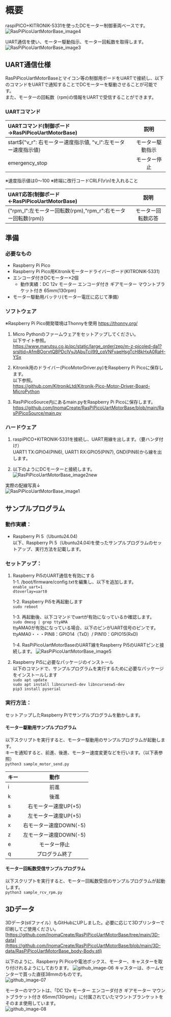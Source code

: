 # 概要
raspiPICO+KITRONIK-5331を使ったDCモーター制御車両ベースです。  
![RasPiPicoUartMotorBase_image4](https://github.com/user-attachments/assets/601968ce-726d-4a36-ae15-d4004a7905f6)

UART通信を使い、モーター駆動指示、モーター回転数を取得します。
![RasPiPicoUartMotorBase_image3](https://github.com/user-attachments/assets/7c371001-c640-49a7-a114-c1c4d8a5f2f6)


## UART通信仕様
RasPiPicoUartMotorBaseとマイコン等の制御用ボードをUARTで接続し、以下のコマンドをUARTで通知することでDCモーターを駆動させることが可能です。  
また、モーターの回転数（rpm)の情報をUARTで受信することができます。

### UARTコマンド
| UARTコマンド(制御ボード→RasPiPicoUartMotorBase) | 説明 |
|:---|:---:|
|start${"v_r": 右モーター速度指示値, "v_l":左モーター速度指示値} |モーター駆動指示   |  
|emergency_stop|モーター停止 |

※速度指示値は0〜100 ※終端に改行コードCRLF(\r\n)を入れること

| UART応答(制御ボード←RasPiPicoUartMotorBase) | 説明 |
|:---|:---:|
|{"rpm_l":左モーター回転数(rpm),"rpm_r":右モーター回転数(rpm)} |モーター回転数応答 |  

## 準備
### 必要なもの
- Raspberry Pi Pico
- Raspberry Pi Pico用Kitronikモータードライバーボード(KITRONIK-5331)
- エンコーダ付きDCモーター×2個
  - 動作実績：DC 12v モーター エンコーダ付き ギアモーター マウントブラケット付き 65mm(130rpm)
- モーター駆動用バッテリ(モーター電圧に応じて準備）
  
### ソフトウェア
※Raspberry Pi Pico開発環境はThonnyを使用
https://thonny.org/

1. Micro Pythonのファームウェアをセットアップしてください。  
以下サイト参照。  
https://www.marutsu.co.jp/pc/static/large_order/zep/m-z-picoled-da1?srsltid=AfmBOorvtQBPDclVyJtAbuTcil99_cpVNFvaeHsgTcH8kHxA0RaH-YSx  

3. Kitronik用のドライバー(PicoMotorDriver.py)をRaspberry Pi Picoに保存します。    
以下参照。  
https://github.com/KitronikLtd/Kitronik-Pico-Motor-Driver-Board-MicroPython

4. RasPiPicoSource内にあるmain.pyをRaspberry Pi Picoに保存します。  
https://github.com/InomaCreate/RasPiPicoUartMotorBase/blob/main/RasPiPicoSource/main.py

### ハードウェア
1. raspiPICO+KITRONIK-5331を接続し、UART用線を出します。（要ハンダ付け）  
UART1 TX:GPIO4(PIN6), UART1 RX:GPIO5(PIN7), GND(PIN8)から線を出します。  

2. 以下のようにDCモーターと接続します。  
![RasPiPicoUartMotorBase_image2new](https://github.com/user-attachments/assets/04025d7a-b2d4-4569-aa64-365379b41678)

実際の配線写真↓  
![RasPiPicoUartMotorBase_image1](https://github.com/user-attachments/assets/9220c1c1-db41-4a36-9869-cbe299753796)



## サンプルプログラム
### 動作実績：
- Raspberry Pi 5（Ubuntu24.04)  
以下、Raspberry Pi 5（Ubuntu24.04)を使ったサンプルプログラムのセットアップ、実行方法を記載します。  

### セットアップ：
1. Raspberry Pi5のUART通信を有効にする  
   1-1. /boot/firmware/config.txtを編集し、以下を追加します。  
   ```enable_uart=1```  
   ```dtoverlay=uart0```  

   1-2. Raspberry Pi5を再起動します  
   ```sudo reboot```
    
   1-3. 再起動後、以下コマンドでuartが有効になっているか確認します。  
   ```sudo dmesg | grep ttyAMA```  
   ttyAMA0が有効になっている場合、以下のピンがUART信号のピンです。  
   ttyAMA0・・・PIN8：GPIO14（TxD）/ PIN10：GPIO15(RxD)  

   1-4. RasPiPicoUartMotorBaseのUART線をRaspberry Pi5のUARTピンと接続します。
   ![RasPiPicoUartMotorBase_image5](https://github.com/user-attachments/assets/a5f7ab8e-4351-4c18-8c67-189dea765469)
   

   
3. Raspberry Pi5に必要なパッケージのインストール  
以下のコマンドで、サンプルプログラムを実行するために必要なパッケージをインストールします  
```sudo apt update```  
```sudo apt install libncurses5-dev libncursesw5-dev```  
```pip3 install pyserial```  


### 実行方法：
セットアップしたRaspberry Piでサンプルプログラムを動かします。  
#### モーター駆動用サンプルプログラム
以下スクリプトを実行すると、モーター駆動用のサンプルプログラムが起動します。  
キーを通知すると、前進、後進、モーター速度変更などを行います。（以下表参照）  
```python3 sample_motor_send.py```  

| キー | 動作 |
|:---|:---:|
| i | 前進 |
| k | 後進 |
| s | 右モーター速度UP(+5) |
| a | 左モーター速度UP(+5) |
| x | 右モーター速度DOWN(-5) |
| z | 左モーター速度DOWN(-5) |
| e | モーター停止 |
| q | プログラム終了 |



#### モーター回転数受信サンプルプログラム
以下スクリプトを実行すると、モーター回転数受信のサンプルプログラムが起動します。  
```python3 sample_rcv_rpm.py``` 

## 3Dデータ
3Dデータ(stlファイル）もGitHubにUPしました。必要に応じて3Dプリンターで印刷してご使用ください。  
[https://github.com/InomaCreate/RasPiPicoUartMotorBase/tree/main/3D-data](https://github.com/InomaCreate/RasPiPicoUartMotorBase/blob/main/3D-data/RasPiPicoUartMotorBase_body-Body.stl)


以下のように、Raspberry Pi Picoや電池ボックス、モーター、キャスターを取り付けれるようにしております。
![github_image-06](https://github.com/user-attachments/assets/e641a84a-373e-4542-b344-a977cca06a89)
キャスターは、ホームセンターで買った直径38mmのものです。  
![github_image-07](https://github.com/user-attachments/assets/fa3f5e5d-8827-4ea0-8a7e-6b4a5467271e)

モーターのマウントは、「DC 12v モーター エンコーダ付き ギアモーター マウントブラケット付き 65mm(130rpm)」に付属されていたマウントブランケットをそのまま使用しています。  
![github_image-08](https://github.com/user-attachments/assets/a013b6a9-5359-4d2f-8b34-fa3b3e6589ed)





